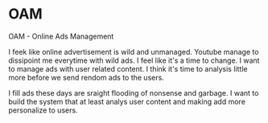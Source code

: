 # OAM
OAM - Online Ads Management

I feek like online advertisement is wild and unmanaged. Youtube manage to dissipoint me everytime with wild ads. I feel like it's a time to change. I want to manage ads with user related content. I think it's time to analysis little more before we send rendom ads to the users. 

I fill ads these days are sraight flooding of nonsense and garbage. I want to build the system that at least analys user content and making add more personalize to users. 
